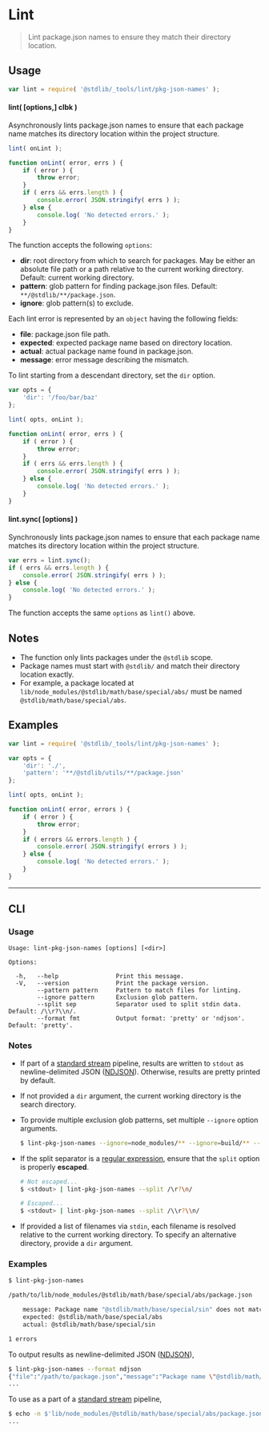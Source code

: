 <!--

@license Apache-2.0

Copyright (c) 2025 The Stdlib Authors.

Licensed under the Apache License, Version 2.0 (the "License");
you may not use this file except in compliance with the License.
You may obtain a copy of the License at

   http://www.apache.org/licenses/LICENSE-2.0

Unless required by applicable law or agreed to in writing, software
distributed under the License is distributed on an "AS IS" BASIS,
WITHOUT WARRANTIES OR CONDITIONS OF ANY KIND, either express or implied.
See the License for the specific language governing permissions and
limitations under the License.

-->

# Lint

> Lint package.json names to ensure they match their directory location.

<section class="usage">

## Usage

```javascript
var lint = require( '@stdlib/_tools/lint/pkg-json-names' );
```

#### lint( \[options,] clbk )

Asynchronously lints package.json names to ensure that each package name matches its directory location within the project structure.

```javascript
lint( onLint );

function onLint( error, errs ) {
    if ( error ) {
        throw error;
    }
    if ( errs && errs.length ) {
        console.error( JSON.stringify( errs ) );
    } else {
        console.log( 'No detected errors.' );
    }
}
```

The function accepts the following `options`:

-   **dir**: root directory from which to search for packages. May be either an absolute file path or a path relative to the current working directory. Default: current working directory.
-   **pattern**: glob pattern for finding package.json files. Default: `**/@stdlib/**/package.json`.
-   **ignore**: glob pattern(s) to exclude.

Each lint error is represented by an `object` having the following fields:

-   **file**: package.json file path.
-   **expected**: expected package name based on directory location.
-   **actual**: actual package name found in package.json.
-   **message**: error message describing the mismatch.

To lint starting from a descendant directory, set the `dir` option.

```javascript
var opts = {
    'dir': '/foo/bar/baz'
};

lint( opts, onLint );

function onLint( error, errs ) {
    if ( error ) {
        throw error;
    }
    if ( errs && errs.length ) {
        console.error( JSON.stringify( errs ) );
    } else {
        console.log( 'No detected errors.' );
    }
}
```

#### lint.sync( \[options] )

Synchronously lints package.json names to ensure that each package name matches its directory location within the project structure.

```javascript
var errs = lint.sync();
if ( errs && errs.length ) {
    console.error( JSON.stringify( errs ) );
} else {
    console.log( 'No detected errors.' );
}
```

The function accepts the same `options` as `lint()` above.

</section>

<!-- /.usage -->

<section class="notes">

## Notes

-   The function only lints packages under the `@stdlib` scope.
-   Package names must start with `@stdlib/` and match their directory location exactly.
-   For example, a package located at `lib/node_modules/@stdlib/math/base/special/abs/` must be named `@stdlib/math/base/special/abs`.

</section>

<!-- /.notes -->

<section class="examples">

## Examples

<!-- eslint no-undef: "error" -->

```javascript
var lint = require( '@stdlib/_tools/lint/pkg-json-names' );

var opts = {
    'dir': './',
    'pattern': '**/@stdlib/utils/**/package.json'
};

lint( opts, onLint );

function onLint( error, errors ) {
    if ( error ) {
        throw error;
    }
    if ( errors && errors.length ) {
        console.error( JSON.stringify( errors ) );
    } else {
        console.log( 'No detected errors.' );
    }
}
```

</section>

<!-- /.examples -->

* * *

<section class="cli">

## CLI

<section class="usage">

### Usage

```text
Usage: lint-pkg-json-names [options] [<dir>]

Options:

  -h,   --help                Print this message.
  -V,   --version             Print the package version.
        --pattern pattern     Pattern to match files for linting.
        --ignore pattern      Exclusion glob pattern.
        --split sep           Separator used to split stdin data. Default: /\\r?\\n/.
        --format fmt          Output format: 'pretty' or 'ndjson'. Default: 'pretty'.
```

</section>

<!-- /.usage -->

<section class="notes">

### Notes


-   If part of a [standard stream][standard-stream] pipeline, results are written to `stdout` as newline-delimited JSON ([NDJSON][ndjson]). Otherwise, results are pretty printed by default.

-   If not provided a `dir` argument, the current working directory is the search directory.

-   To provide multiple exclusion glob patterns, set multiple `--ignore` option arguments.

    ```bash
    $ lint-pkg-json-names --ignore=node_modules/** --ignore=build/** --ignore=reports/**
    ```

-   If the split separator is a [regular expression][regexp], ensure that the `split` option is properly **escaped**.

    ```bash
    # Not escaped...
    $ <stdout> | lint-pkg-json-names --split /\r?\n/

    # Escaped...
    $ <stdout> | lint-pkg-json-names --split /\\r?\\n/
    ```

-   If provided a list of filenames via `stdin`, each filename is resolved relative to the current working directory. To specify an alternative directory, provide a `dir` argument.

</section>

<!-- /.notes -->

<section class="examples">

### Examples

```bash
$ lint-pkg-json-names

/path/to/lib/node_modules/@stdlib/math/base/special/abs/package.json

    message: Package name "@stdlib/math/base/special/sin" does not match directory structure (expected: "@stdlib/math/base/special/abs")
    expected: @stdlib/math/base/special/abs
    actual: @stdlib/math/base/special/sin

1 errors
```

To output results as newline-delimited JSON ([NDJSON][ndjson]),

```bash
$ lint-pkg-json-names --format ndjson
{"file":"/path/to/package.json","message":"Package name \"@stdlib/math/base/special/sin\" does not match directory structure (expected: \"@stdlib/math/base/special/abs\")","expected":"@stdlib/math/base/special/abs","actual":"@stdlib/math/base/special/sin"}
...
```

To use as a part of a [standard stream][standard-stream] pipeline,

```bash
$ echo -n $'lib/node_modules/@stdlib/math/base/special/abs/package.json' | lint-pkg-json-names
...
```

</section>

<!-- /.examples -->

</section>

<!-- /.cli -->

<!-- Section for related `stdlib` packages. Do not manually edit this section, as it is automatically populated. -->

<section class="related">

</section>

<!-- /.related -->

<!-- Section for all links. Make sure to keep an empty line after the `section` element and another before the `/section` close. -->

<section class="links">

[ndjson]: http://ndjson.org/

[regexp]: https://developer.mozilla.org/en-US/docs/Web/JavaScript/Guide/Regular_Expressions

[standard-stream]: https://en.wikipedia.org/wiki/Pipeline_%28Unix%29

</section>

<!-- /.links -->

